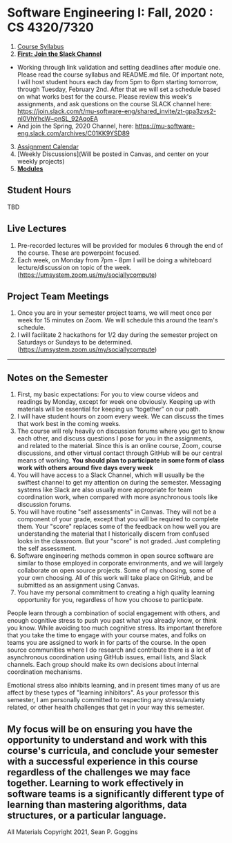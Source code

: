 # Software Engineering I: Fall, 2020 : CS 4320/7320
1. [Course Syllabus](./references/SYLLABUS.md)
2. [**First: Join the Slack Channel**](https://join.slack.com/t/mu-software-eng/shared_invite/zt-gpa3zvs2-nI0VhYhcW~pnSL_92AqoEA)
 - Working through link validation and setting deadlines after module one.  Please read the course syllabus and README.md file. Of important note, I will host student hours each day from 5pm to 6pm starting tomorrow, through Tuesday, February 2nd. After that we will set a schedule based on what works best for the course. Please review this week's assignments, and ask questions on the course SLACK channel here: https://join.slack.com/t/mu-software-eng/shared_invite/zt-gpa3zvs2-nI0VhYhcW~pnSL_92AqoEA
 - And join the Spring, 2020 Channel, here: https://mu-software-eng.slack.com/archives/C01KK9YSD89
3. [Assignment Calendar](./references/assignments.md)
4. [Weekly Discussions](Will be posted in Canvas, and center on your weekly projects)
5. **[Modules](./modules.md)** 

## Student Hours
TBD

## Live Lectures
1. Pre-recorded lectures will be provided for modules 6 through the end of the course. These are powerpoint focused. 
2. Each week, on Monday from 7pm - 8pm I will be doing a whiteboard lecture/discussion on topic of the week. (https://umsystem.zoom.us/my/sociallycompute) 

## Project Team Meetings
1. Once you are in your semester project teams, we will meet once per week for 15 minutes on Zoom. We will schedule this around the team's schedule. 
2. I will facilitate 2 hackathons for 1/2 day during the semester project on Saturdays or Sundays to be determined. (https://umsystem.zoom.us/my/sociallycompute) 

-----

## Notes on the Semester
1. First, my basic expectations: For you to view course videos and readings by Monday, except for week one obviously. Keeping up with materials will be essential for keeping us “together” on our path. 
2. I will have student hours on zoom every week. We can discuss the times that work best in the coming weeks.  
3. The course will rely heavily on discussion forums where you get to know each other, and discuss questions I pose for you in the assignments, and related to the material. Since this is an online course, Zoom, course discussions, and other virtual contact through GitHub will be our central means of working. **You should plan to participate in some form of class work with others around five days every week**
4. You will have access to a Slack Channel, which will usually be the swiftest channel to get my attention on during the semester. Messaging systems like Slack are also usually more appropriate for team coordination work, when compared with more asynchronous tools like discussion forums. 
5. You will have routine "self assessments" in Canvas. They will not be a component of your grade, except that you will be required to complete them.  Your "score" replaces some of the feedback on how well you are understanding the material that I historically discern from confused looks in the classroom. But your "score" is not graded. Just completing the self assessment. 
6. Software engineering methods common in open source software are similar to those employed in corporate environments, and we will largely collaborate on open source projects. Some of my choosing, some of your own choosing.  All of this work will take place on GitHub, and be submitted as an assignment using Canvas. 
7. You have my personal commitment to creating a high quality learning opportunity for you, regardless of how you choose to participate. 

People learn through a combination of social engagement with others, and enough cognitive stress to push you past what you already know, or think you know. While avoiding too much cognitive stress. Its important therefore that you take the time to engage with your course mates, and folks on teams you are assigned to work in for parts of the course. In the open source communities where I do research and contribute there is a lot of asynchronous coordination using GitHub issues, email lists, and Slack channels. Each group should make its own decisions about internal coordination mechanisms. 

Emotional stress also inhibits learning, and in present times many of us are affect by these types of "learning inhibitors". As your professor this semester, I am personally committed to respecting any stress/anxiety related, or other health challenges that get in your way this semester. 

My focus will be on ensuring you have the opportunity to understand and work with this course's curricula, and conclude your semester with a successful experience in this course regardless of the challenges we may face together. Learning to work effectively in software teams is a significantly different type of learning than mastering algorithms, data structures, or a particular language. 
-----


All Materials Copyright 2021, Sean P. Goggins 
